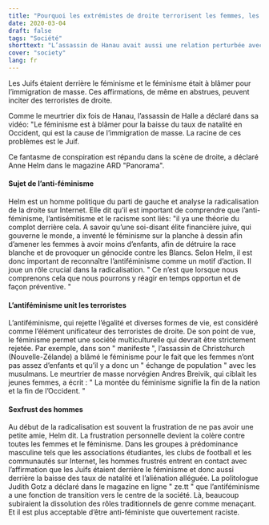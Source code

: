 ```yaml
---
title: "Pourquoi les extrémistes de droite terrorisent les femmes, les juifs et les musulmans"
date: 2020-03-04
draft: false
tags: "Société"
shorttext: "L’assassin de Hanau avait aussi une relation perturbée avec les femmes. Le féminisme est à blâmer pour la baisse du taux de natalité."
cover: "society"
lang: fr
---
```


Les Juifs étaient derrière le féminisme et le féminisme était à blâmer pour l’immigration de masse. Ces affirmations, de même en abstrues, peuvent inciter des terroristes de droite.

Comme le meurtrier dix fois de Hanau, l’assassin de Halle a déclaré dans sa vidéo: "Le féminisme est à blâmer pour la baisse du taux de natalité en Occident, qui est la cause de l’immigration de masse. La racine de ces problèmes est le Juif.

Ce fantasme de conspiration est répandu dans la scène de droite, a déclaré Anne Helm dans le magazine ARD "Panorama".

#### Sujet de l’anti-féminisme

Helm est un homme politique du parti de gauche et analyse la radicalisation de la droite sur Internet. Elle dit qu’il est important de comprendre que l’anti-féminisme, l’antisémitisme et le racisme sont liés: "il ya une théorie du complot derrière cela. A savoir qu’une soi-disant élite financière juive, qui gouverne le monde, a inventé le féminisme sur la planche à dessin afin d’amener les femmes à avoir moins d’enfants, afin de détruire la race blanche et de provoquer un génocide contre les Blancs. Selon Helm, il est donc important de reconnaître l’antiféminisme comme un motif d’action. Il joue un rôle crucial dans la radicalisation. " Ce n’est que lorsque nous comprenons cela que nous pourrons y réagir en temps opportun et de façon préventive. "

#### L’antiféminisme unit les terroristes

L’antiféminisme, qui rejette l’égalité et diverses formes de vie, est considéré comme l’élément unificateur des terroristes de droite. De son point de vue, le féminisme permet une société multiculturelle qui devrait être strictement rejetée. Par exemple, dans son " manifeste ", l’assassin de Christchurch (Nouvelle-Zélande) a blâmé le féminisme pour le fait que les femmes n’ont pas assez d’enfants et qu’il y a donc un " échange de population " avec les musulmans. Le meurtrier de masse norvégien Andres Breivik, qui ciblait les jeunes femmes, a écrit : " La montée du féminisme signifie la fin de la nation et la fin de l’Occident. "

#### Sexfrust des hommes

Au début de la radicalisation est souvent la frustration de ne pas avoir une petite amie, Helm dit. La frustration personnelle devient la colère contre toutes les femmes et le féminisme. Dans les groupes à prédominance masculine tels que les associations étudiantes, les clubs de football et les communautés sur Internet, les hommes frustrés entrent en contact avec l’affirmation que les Juifs étaient derrière le féminisme et donc aussi derrière la baisse des taux de natalité et l’aliénation alléguée. La politologue Judith Gotz a déclaré dans le magazine en ligne " ze.tt " que l’antiféminisme a une fonction de transition vers le centre de la société. Là, beaucoup subiraient la dissolution des rôles traditionnels de genre comme menaçant. Et il est plus acceptable d’être anti-féministe que ouvertement raciste.
